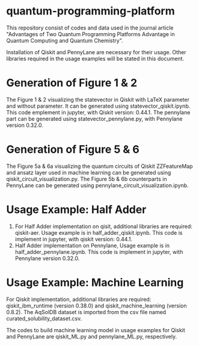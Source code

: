 # quantum-programming-platform
This repository consist of codes and data used in the journal article "Advantages of Two Quantum Programming Platforms Advantage in Quantum Computing and Quantum Chemistry".

Installation of Qiskit and PennyLane are necessary for their usage.
Other libraries required in the usage examples will be stated in this document.

# Generation of Figure 1 & 2
The Figure 1 & 2 visualizing the statevector in Qiskit with LaTeX parameter and without parameter. It can be generated using statevector_qiskit.ipynb. This code emplement in jupyter, with Qiskit version: 0.44.1. The pennylane part can be generated using statevector_pennylane.py, with Pennylane version 0.32.0.

# Generation of Figure 5 & 6
The Figure 5a & 6a visualizing the quantum circuits of Qiskit ZZFeatureMap and ansatz layer used in machine learning can be generated using qiskit_circuit_visualization.py. The Figure 5b & 6b counterparts in PennyLane can be generated using pennylane_circuit_visualization.ipynb.

# Usage Example: Half Adder
1. For Half Adder implementation on qisit, additional libraries are required: qiskit-aer. Usage example is in half_adder_qiskit.ipynb. This code is implement in jupyter, with qiskit version: 0.44.1.
2. Half Adder implementation on Pennylane, Usage example is in half_adder_pennylane.ipynb. This code is implement in jupyter, with Pennylane version 0.32.0.

# Usage Example: Machine Learning
For Qiskit implementation, additional libraries are required: qiskit_ibm_runtime (version 0.38.0) and qiskit_machine_learning (version 0.8.2). The AqSolDB dataset is imported from the csv file named curated_solubility_dataset.csv.

The codes to build machine learning model in usage examples for Qiskit and PennyLane are qiskit_ML.py and pennylane_ML.py, respectively.
